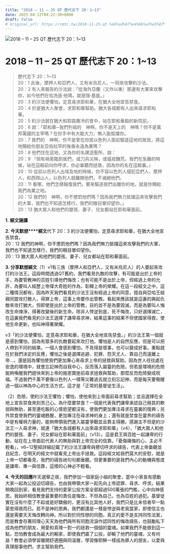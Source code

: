 ```yaml
---
title: "2018 – 11 – 25 QT 歷代志下 20：1~13"
date: 2025-04-12T04:22:30+0800
draft: false
# original_url: https://cmtc.tw/2018-11-25-qt-%e6%ad%b7%e4%bb%a3%e5%bf%97%e4%b8%8b-20%ef%bc%9a113
---
```


![2018 – 11 – 25 QT 歷代志下 20：1\~13](/images/qt.jpg   "2018 – 11 – 25 QT 歷代志下 20：1\~13")

# 2018 – 11 – 25 QT 歷代志下 20：1\~13

> 歷代志下 20：1\~13  
> 20：1 此後，摩押人和亞捫人，又有米烏尼人，一同來攻擊約沙法。  
> 20：2 有人來報告約沙法說：「從海外亞蘭（又作以東）那邊有大軍來攻擊你，如今他們在哈洗遜‧他瑪，就是隱‧基底。」  
> 20：3 約沙法便懼怕，定意尋求耶和華，在猶大全地宣告禁食。  
> 20：4 於是猶大人聚會，求耶和華幫助。猶大各城都有人出來尋求耶和華。  
> 20：5 約沙法就在猶大和耶路撒冷的會中，站在耶和華殿的新院前，  
> 20：6 說：「耶和華─我們列祖的　神啊，你不是天上的　神嗎？你不是萬邦萬國的主宰嗎？在你手中有大能大力，無人能抵擋你。  
> 20：7 我們的　神啊，你不是曾在你民以色列人面前驅逐這地的居民，將這地賜給你朋友亞伯拉罕的後裔永遠為業嗎？  
> 20：8 他們住在這地，又為你的名建造聖所，說：  
> 20：9 『倘有禍患臨到我們，或刀兵災殃，或瘟疫饑荒，我們在急難的時候，站在這殿前向你呼求，你必垂聽而拯救，因為你的名在這殿裏。』  
> 20：10 從前以色列人出埃及地的時候，你不容以色列人侵犯亞捫人、摩押人，和西珥山人，以色列人就離開他們，不滅絕他們。  
> 20：11 看哪，他們怎樣報復我們，要來驅逐我們出離你的地，就是你賜給我們為業之地。  
> 20：12 我們的　神啊，你不懲罰他們嗎？因為我們無力抵擋這來攻擊我們的大軍，我們也不知道怎樣行，我們的眼目單仰望你。」  
> 20：13 猶大眾人和他們的嬰孩、妻子、兒女都站在耶和華面前。

**1.** **經文誦讀**

**2. 今天默想****經文**代下 20：3 約沙法便懼怕，定意尋求耶和華，在猶大全地宣告禁食。  
20：12 我們的神啊，你不懲罰他們嗎？因為我們無力抵擋這來攻擊我們的大軍，我們也不知道怎樣行，我們的眼目單仰望你。  
20：13 猶大眾人和他們的嬰孩、妻子、兒女都站在耶和華面前。

**3. 分享默想經文**（1）v1有三族（摩押人和亞捫人，又有米烏尼人）的人要起來攻打約沙法王。這段時間透過QT舊約，我們看見仇敵的攻擊，有可能是出於上帝的手，為要管教神的百姓引導他們悔改；也有可能不是出於上帝，但經過上帝的允許，為要叫人經歷上帝偉大奇姓的作為，彰顯上帝的榮耀。在這一段經文之中，這二種情況都有，因為昨天我們看見約沙法王沒有經過上帝的同意，擅自與亞哈王結親同盟攻打敵人，得罪上帝，這事上帝要作出管教。看起來應該就是這裏的興起仇敵來攻打猶大，但即使是出於上帝的管教，目的並不是為要毀滅，而是為要叫人悔改生命煉淨，得著改變後的新生命。除非人悖逆到底，死不悔改，只好選擇滅亡，在這裏我們看見約沙法王選擇了謙卑尋求神，結果這事的結果不但使國家得救，使他生命更新，也叫神得著榮耀。

v3「約沙法便懼怕，定意尋求耶和華，在猶大全地宣告禁食。」約沙法王第一個就是感到懼怕，因為有眾多的仇敵要起來攻打他。懼怕是人的自然反應，但是可以把人帶到不同的結果。一個人會感到懼怕，不見得是壞事，也可以變成好事。重點就在於我們決定的反應，懼怕之後是選擇逃避、犯罪、怨天尤人、靠自己而遠離上帝…，還是因為懼怕使我們更加專心來尋求上帝的拯救與幫助。因為世人往往處在安逸的環境中，就會忘記神而自我中心，反而落入屬靈的危險。但若是環境的危險能夠喚醒我們趕快來到上帝的施恩寶座前尋求拯救與幫助，那麼反而危險變成祝福。不過我們千萬不要像以色列人一樣等災難過去就立刻忘記神，而是每天要儆醒過一個以神為中心的生活方式，這才是「正常的基督徒生活」。

（2）危險，使約沙法王懼怕；懼怕，使他來到上帝面前尋求幫助；並且選擇在全地上宣告禁食來刻苦己心。為什麼要禁食？一個是代表我們謙卑承認自己極其的軟弱與無助，甚至連吃飯的心情慾望都沒有，使我們更加專注尋求在靈裏的復興；另外禁食使我們的靈魂甦醒，更加專注在尋求神的身上；還有就是禁食在靈界的禱告中是有權柄力量的，能夠帶領我們進入屬靈爭戰並且靠主得勝。感謝主不但是約沙法王一人尋求神，就連「猶大各城都有人出來尋求耶和華」（v4）、「猶大眾人和他們的嬰孩、妻子、兒女都站在耶和華面前」（v13）。這是君王與百姓一起謙卑的行動，站在在上帝面前代表人的無助與對上帝完全的信靠。「憂傷痛悔的心，主必不輕看」，v6\~12聖經詳細記載了約沙法王謙卑與懇切呼求的禱告，代表上帝垂聽並且紀念，在明天的經文中就看見上帝出手拯救。這段經文給我們莫大的安慰，就是上帝一切都看見，我們的禱告祂句句都垂聽。但更重要的是我們內心的動機與態度是謙卑、專一與信靠，這樣的心神必不輕看。

**4. 今天的回應**昨天選舉之夜，我們參加一個家庭小組的聚會，當中小家長有感動大家一起為公投迫切禱告，也由我帶領大家一起先向上帝認罪、尋求、呼求。結果稍晚回到家，看見我們支持的愛家公投方案全部超過500萬張的門檻，心中向神感恩。我始終相信教會最重要的責任是悔改，不但為自己，也為百姓的過犯。基督徒實在沒有什麼了不起或是好驕傲的，更沒有比其他人好，我們只是比未信者早一點蒙恩得救而已。若不是神的恩典，我們都還是一樣是悖逆與老我當家，即使信主也還是需要天天悔改轉向神。所以對於同性戀的同胞，真正的愛不是支持同性法案，而是教會存著同理心天天為他們與所有同胞流淚作認同性的悔改禱告，也鼓勵私下成為他們的朋友，用愛和真理一對一的拯救一個個的靈魂。如果我們不能做到這一點，恐怕教會成為最大的輸家，即使我們贏了公投，卻輸了他們的靈魂，又有何益？教會必須學習離開舒適圈與同溫層，學習像耶穌一樣成為罪人的朋友，以愛與真理服事他們，求主幫助我們。